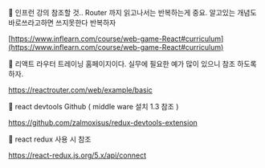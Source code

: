 🎈 인프런 강의 참조할 것.. Router 까지 읽고나서는 반복하는게 중요. 알고있는 개념도 바로쓰라고하면 쓰지못한다 반복하자  

[https://www.inflearn.com/course/web-game-React#curriculum](https://www.inflearn.com/course/web-game-React#curriculum)

🎈 리액트 라우터 트레이닝 홈페이지이다. 실무에 필요한 예가 많이 있으니 참조 하도록 하자.

https://reactrouter.com/web/example/basic

🎈 react devtools Github ( middle ware 설치 1.3 참조 )

https://github.com/zalmoxisus/redux-devtools-extension

🎈 react redux 사용 시 참조

https://react-redux.js.org/5.x/api/connect
